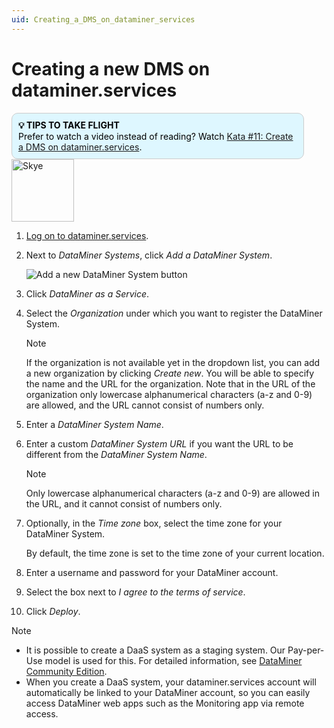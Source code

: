 ```yaml
---
uid: Creating_a_DMS_on_dataminer_services
---
```


# Creating a new DMS on dataminer.services

<div style="display: flex; align-items: center; justify-content: space-between; flex-wrap: wrap; margin: 0 auto;">
  <div style="border: 1px solid #ccc; border-radius: 10px; padding: 10px; flex-grow: 1; max-width: 88.5%; background-color: #DEF7FF; margin-right: 20px; color: #000000;">
    <b>💡 TIPS TO TAKE FLIGHT</b><br>Prefer to watch a video instead of reading? Watch <a href="https://community.dataminer.services/courses/kata-11/">Kata #11: Create a DMS on dataminer.services</a>.
  </div>
  <img src="~/images/Skye.svg" alt="Skye" style="width: 100px;">
</div>

1. [Log on to dataminer.services](xref:Logging_on_to_the_DataMiner_Cloud_Platform).

1. Next to *DataMiner Systems*, click *Add a DataMiner System*.

   ![Add a new DataMiner System button](~/user-guide/images/daas_create_001.png)

1. Click *DataMiner as a Service*.

1. Select the *Organization* under which you want to register the DataMiner System.

   > [!NOTE]
   > If the organization is not available yet in the dropdown list, you can add a new organization by clicking *Create new*. You will be able to specify the name and the URL for the organization. Note that in the URL of the organization only lowercase alphanumerical characters (a-z and 0-9) are allowed, and the URL cannot consist of numbers only.

1. Enter a *DataMiner System Name*.

1. Enter a custom *DataMiner System URL* if you want the URL to be different from the *DataMiner System Name*.

   > [!NOTE]
   > Only lowercase alphanumerical characters (a-z and 0-9) are allowed in the URL, and it cannot consist of numbers only.

1. Optionally, in the *Time zone* box, select the time zone for your DataMiner System.

   By default, the time zone is set to the time zone of your current location.

1. Enter a username and password for your DataMiner account.

1. Select the box next to *I agree to the terms of service*.

1. Click *Deploy*.

> [!NOTE]
>
> - It is possible to create a DaaS system as a staging system. Our Pay-per-Use model is used for this. For detailed information, see [DataMiner Community Edition](xref:Pricing_Commercial_Models#dataminer-community-edition).
> - When you create a DaaS system, your dataminer.services account will automatically be linked to your DataMiner account, so you can easily access DataMiner web apps such as the Monitoring app via remote access.
